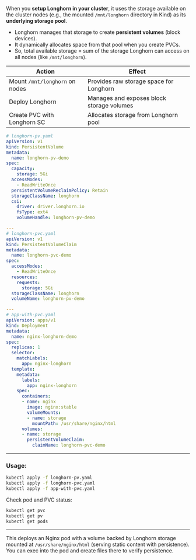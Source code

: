 When you **setup Longhorn in your cluster**, it uses the storage available on the cluster nodes (e.g., the mounted `/mnt/longhorn` directory in Kind) as its **underlying storage pool**.

- Longhorn manages that storage to create **persistent volumes** (block devices).
- It dynamically allocates space from that pool when you create PVCs.
- So, total available storage = sum of the storage Longhorn can access on all nodes (like `/mnt/longhorn`).

|Action|Effect|
|---|---|
|Mount `/mnt/longhorn` on nodes|Provides raw storage space for Longhorn|
|Deploy Longhorn|Manages and exposes block storage volumes|
|Create PVC with Longhorn SC|Allocates storage from Longhorn pool|

```yaml
# longhorn-pv.yaml
apiVersion: v1
kind: PersistentVolume
metadata:
  name: longhorn-pv-demo
spec:
  capacity:
    storage: 5Gi
  accessModes:
    - ReadWriteOnce
  persistentVolumeReclaimPolicy: Retain
  storageClassName: longhorn
  csi:
    driver: driver.longhorn.io
    fsType: ext4
    volumeHandle: longhorn-pv-demo

---
# longhorn-pvc.yaml
apiVersion: v1
kind: PersistentVolumeClaim
metadata:
  name: longhorn-pvc-demo
spec:
  accessModes:
    - ReadWriteOnce
  resources:
    requests:
      storage: 5Gi
  storageClassName: longhorn
  volumeName: longhorn-pv-demo

---
# app-with-pvc.yaml
apiVersion: apps/v1
kind: Deployment
metadata:
  name: nginx-longhorn-demo
spec:
  replicas: 1
  selector:
    matchLabels:
      app: nginx-longhorn
  template:
    metadata:
      labels:
        app: nginx-longhorn
    spec:
      containers:
      - name: nginx
        image: nginx:stable
        volumeMounts:
        - name: storage
          mountPath: /usr/share/nginx/html
      volumes:
      - name: storage
        persistentVolumeClaim:
          claimName: longhorn-pvc-demo
```

---

### Usage:

```bash
kubectl apply -f longhorn-pv.yaml
kubectl apply -f longhorn-pvc.yaml
kubectl apply -f app-with-pvc.yaml
```

Check pod and PVC status:

```bash
kubectl get pvc
kubectl get pv
kubectl get pods
```

---

This deploys an Nginx pod with a volume backed by Longhorn storage mounted at `/usr/share/nginx/html` (serving static content with persistence).  
You can exec into the pod and create files there to verify persistence.